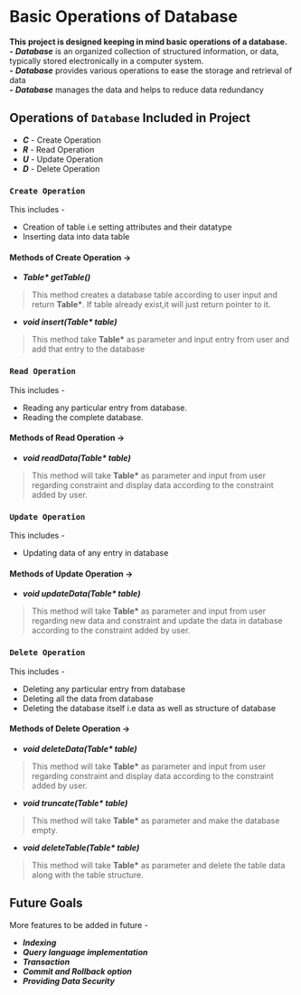 # Basic Operations of Database

**This project is designed keeping in mind basic operations of a database.**  
**\-** ***Database*** is an organized collection of structured information, or data, typically stored electronically in a computer system.  
**\-** ***Database*** provides various operations to ease the storage and retrieval of data  
**\-** ***Database*** manages the data and helps to reduce data redundancy

## Operations of `Database` Included in Project

* ***C*** - Create Operation
* ***R*** - Read Operation
* ***U*** - Update Operation
* ***D*** - Delete Operation

### `Create Operation`

This includes -

* Creation of table i.e setting attributes and their datatype
* Inserting data into data table  

#### Methods of Create Operation ->

* ***Table\* getTable()***  

>This method creates a database table according to user input and return **Table\***. If table already exist,it will just return pointer to it.

* ***void insert(Table\* table)***  

>This method take **Table\*** as parameter and input entry from user and add that entry to the database

### `Read Operation`

This includes -

* Reading any particular entry from database.
* Reading the complete database.

#### Methods of Read Operation ->

* ***void readData(Table\* table)***  

>This method will take **Table\*** as parameter and input from user regarding constraint and display data according to the constraint added by user.

### `Update Operation`

This includes -

* Updating data of any entry in database

#### Methods of Update Operation ->

* ***void updateData(Table\* table)***  

>This method will take **Table\*** as parameter and input from user regarding new data and constraint and update the data in database according to the constraint added by user.

### `Delete Operation`

This includes -

* Deleting any particular entry from database
* Deleting all the data from database
* Deleting the database itself i.e data as well as structure of database

#### Methods of Delete Operation ->

* ***void deleteData(Table\* table)***  

>This method will take **Table\*** as parameter and input from user regarding constraint and display data according to the constraint added by user.

* ***void truncate(Table\* table)***  

>This method will take  **Table\*** as parameter and make the database empty.

* ***void deleteTable(Table\* table)***  

>This method will take **Table\*** as parameter and delete the table data along with the table structure.

## Future Goals

More features to be added in future -

* ***Indexing***
* ***Query language implementation***
* ***Transaction***
* ***Commit and Rollback option***
* ***Providing Data Security***

